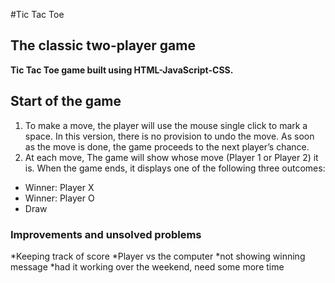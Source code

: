 #Tic Tac Toe
## The classic two-player game
**Tic Tac Toe game built using HTML-JavaScript-CSS.** 

## Start of the game
1. To make a move, the player will use the mouse single click to mark a space. In this version, there is no provision to undo the move. As soon as the move is done, the game proceeds to the next player’s chance.
2. At each move, The game will show whose move (Player 1 or Player 2) it is. When the game ends, it displays one of the following three outcomes:

* Winner: Player X
* Winner: Player O
* Draw

### Improvements and unsolved problems
*Keeping track of score
*Player vs the computer
*not showing winning message
*had it working over the weekend, need some more time


